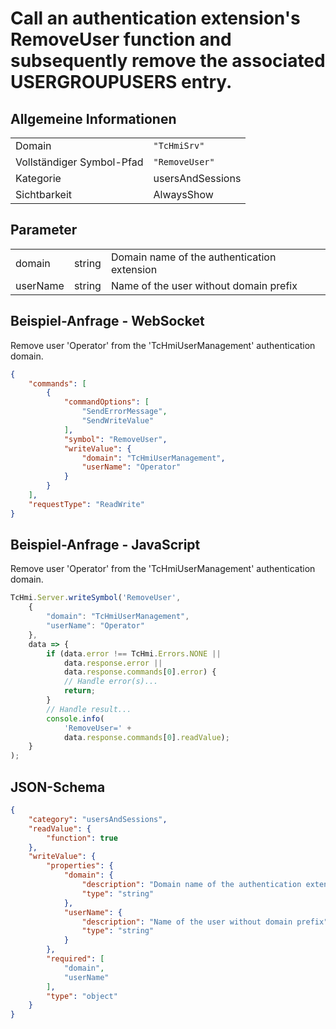 # Call an authentication extension's RemoveUser function and subsequently remove the associated USERGROUPUSERS entry.

## Allgemeine Informationen

|  |  |
| - | - |
| Domain | `"TcHmiSrv"` |
| Vollständiger Symbol-Pfad | `"RemoveUser"` |
| Kategorie | usersAndSessions |
| Sichtbarkeit | AlwaysShow |

## Parameter

|  |  |  |
| - | - | - |
| domain | string | Domain name of the authentication extension |
| userName | string | Name of the user without domain prefix |

## Beispiel-Anfrage - WebSocket

Remove user 'Operator' from the 'TcHmiUserManagement' authentication domain.
```json
{
    "commands": [
        {
            "commandOptions": [
                "SendErrorMessage",
                "SendWriteValue"
            ],
            "symbol": "RemoveUser",
            "writeValue": {
                "domain": "TcHmiUserManagement",
                "userName": "Operator"
            }
        }
    ],
    "requestType": "ReadWrite"
}
```

## Beispiel-Anfrage - JavaScript

Remove user 'Operator' from the 'TcHmiUserManagement' authentication domain.
```javascript
TcHmi.Server.writeSymbol('RemoveUser',
    {
        "domain": "TcHmiUserManagement",
        "userName": "Operator"
    },
    data => {
        if (data.error !== TcHmi.Errors.NONE ||
            data.response.error ||
            data.response.commands[0].error) {
            // Handle error(s)...
            return;
        }
        // Handle result...
        console.info(
            'RemoveUser=' +
            data.response.commands[0].readValue);
    }
);
```

## JSON-Schema

```json
{
    "category": "usersAndSessions",
    "readValue": {
        "function": true
    },
    "writeValue": {
        "properties": {
            "domain": {
                "description": "Domain name of the authentication extension",
                "type": "string"
            },
            "userName": {
                "description": "Name of the user without domain prefix",
                "type": "string"
            }
        },
        "required": [
            "domain",
            "userName"
        ],
        "type": "object"
    }
}
```
